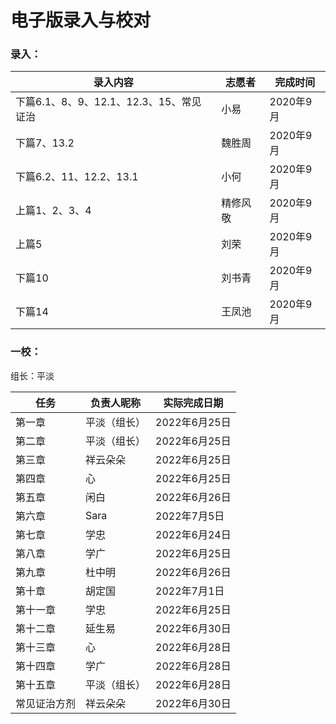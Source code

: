 # 电子版录入与校对

### 录入：

| 录入内容                                | 志愿者   | 完成时间  |
| --------------------------------------- | -------- | --------- |
| 下篇6.1、8、9、12.1、12.3、15、常见证治 | 小易     | 2020年9月 |
| 下篇7、13.2                             | 魏胜周   | 2020年9月 |
| 下篇6.2、11、12.2、13.1                 | 小何     | 2020年9月 |
| 上篇1、2、3、4                          | 精修风敬 | 2020年9月 |
| 上篇5                                   | 刘荣     | 2020年9月 |
| 下篇10                                  | 刘书青   | 2020年9月 |
| 下篇14                                  | 王凤池   | 2020年9月 |

### 一校：

组长：平淡

| 任务         | 负责人昵称   | 实际完成日期  |
| ------------ | ------------ | ------------- |
| 第一章       | 平淡（组长） | 2022年6月25日 |
| 第二章       | 平淡（组长） | 2022年6月25日 |
| 第三章       | 祥云朵朵     | 2022年6月25日 |
| 第四章       | 心           | 2022年6月25日 |
| 第五章       | 闲白         | 2022年6月26日 |
| 第六章       | Sara         | 2022年7月5日  |
| 第七章       | 学忠         | 2022年6月24日 |
| 第八章       | 学广         | 2022年6月25日 |
| 第九章       | 杜中明       | 2022年6月26日 |
| 第十章       | 胡定国       | 2022年7月1日  |
| 第十一章     | 学忠         | 2022年6月25日 |
| 第十二章     | 延生易       | 2022年6月30日 |
| 第十三章     | 心           | 2022年6月28日 |
| 第十四章     | 学广         | 2022年6月28日 |
| 第十五章     | 平淡（组长） | 2022年6月28日 |
| 常见证治方剂 | 祥云朵朵     | 2022年6月30日 |